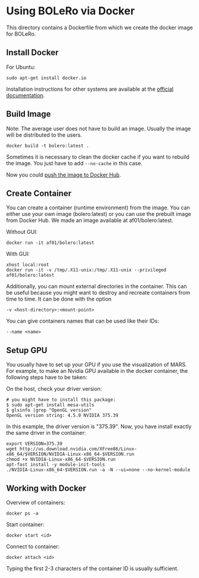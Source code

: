 # Using BOLeRo via Docker

This directory contains a Dockerfile from which we create the docker image
for BOLeRo.

## Install Docker

For Ubuntu:

    sudo apt-get install docker.io

Installation instructions for other systems are available at the
[official documentation](https://docs.docker.com/engine/installation/).

## Build Image

Note: The average user does not have to build an image. Usually the image will
be distributed to the users.

    docker build -t bolero:latest .

Sometimes it is necessary to clean the docker cache if you want to rebuild the
image. You just have to add `--no-cache` in this case.

Now you could [push the image to Docker Hub](https://docs.docker.com/docker-cloud/builds/push-images/).

## Create Container

You can create a container (runtime environment) from the image. You can
either use your own image (bolero:latest) or you can use the prebuilt image
from Docker Hub. We made an image available at af01/bolero:latest.

Without GUI:

    docker run -it af01/bolero:latest

With GUI:

    xhost local:root
    docker run -it -v /tmp/.X11-unix:/tmp/.X11-unix --privileged af01/bolero:latest

Additionally, you can mount external directories in the container. This can
be useful because you might want to destroy and recreate containers from time
to time. It can be done with the option

    -v <host-directory>:<mount-point>

You can give containers names that can be used like their IDs:

    --name <name>

## Setup GPU

You usually have to set up your GPU if you use the visualization of MARS. For
example, to make an Nvidia GPU available in the docker container, the following
steps have to be taken:

On the host, check your driver version:

    # you might have to install this package:
    $ sudo apt-get install mesa-utils
    $ glxinfo |grep "OpenGL version"
    OpenGL version string: 4.5.0 NVIDIA 375.39

In this example, the driver version is "375.39". Now, you have install exactly
the same driver in the container:

    export VERSION=375.39
    wget http://us.download.nvidia.com/XFree86/Linux-x86_64/$VERSION/NVIDIA-Linux-x86_64-$VERSION.run
    chmod +x NVIDIA-Linux-x86_64-$VERSION.run
    apt-fast install -y module-init-tools
    ./NVIDIA-Linux-x86_64-$VERSION.run -a -N --ui=none --no-kernel-module

## Working with Docker

Overview of containers:

    docker ps -a

Start container:

    docker start <id>

Connect to container:

    docker attach <id>

Typing the first 2-3 characters of the container ID is usually sufficient.

